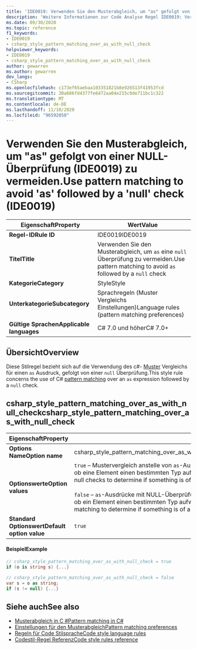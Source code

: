 ```yaml
---
title: 'IDE0019: Verwenden Sie den Musterabgleich, um "as" gefolgt von einer NULL-Überprüfung zu vermeiden.'
description: 'Weitere Informationen zur Code Analyse Regel IDE0019: Verwenden Sie den Musterabgleich, um "as" gefolgt von einer NULL-Überprüfung zu vermeiden.'
ms.date: 09/30/2020
ms.topic: reference
f1_keywords:
- IDE0019
- csharp_style_pattern_matching_over_as_with_null_check
helpviewer_keywords:
- IDE0019
- csharp_style_pattern_matching_over_as_with_null_check
author: gewarren
ms.author: gewarren
dev_langs:
- CSharp
ms.openlocfilehash: c173ef65aebaa103351821b8e926513f41953fcd
ms.sourcegitcommit: 30a686fd4377fe6472aa04e215c0de711bc1c322
ms.translationtype: MT
ms.contentlocale: de-DE
ms.lasthandoff: 11/10/2020
ms.locfileid: "96592050"
---
```

# <a name="use-pattern-matching-to-avoid-as-followed-by-a-null-check-ide0019"></a><span data-ttu-id="462f4-103">Verwenden Sie den Musterabgleich, um "as" gefolgt von einer NULL-Überprüfung (IDE0019) zu vermeiden.</span><span class="sxs-lookup"><span data-stu-id="462f4-103">Use pattern matching to avoid 'as' followed by a 'null' check (IDE0019)</span></span>

|<span data-ttu-id="462f4-104">Eigenschaft</span><span class="sxs-lookup"><span data-stu-id="462f4-104">Property</span></span>|<span data-ttu-id="462f4-105">Wert</span><span class="sxs-lookup"><span data-stu-id="462f4-105">Value</span></span>|
|-|-|
| <span data-ttu-id="462f4-106">**Regel-ID**</span><span class="sxs-lookup"><span data-stu-id="462f4-106">**Rule ID**</span></span> | <span data-ttu-id="462f4-107">IDE0019</span><span class="sxs-lookup"><span data-stu-id="462f4-107">IDE0019</span></span> |
| <span data-ttu-id="462f4-108">**Titel**</span><span class="sxs-lookup"><span data-stu-id="462f4-108">**Title**</span></span> | <span data-ttu-id="462f4-109">Verwenden Sie den Musterabgleich, um `as` eine `null` Überprüfung zu vermeiden.</span><span class="sxs-lookup"><span data-stu-id="462f4-109">Use pattern matching to avoid `as` followed by a `null` check</span></span> |
| <span data-ttu-id="462f4-110">**Kategorie**</span><span class="sxs-lookup"><span data-stu-id="462f4-110">**Category**</span></span> | <span data-ttu-id="462f4-111">Style</span><span class="sxs-lookup"><span data-stu-id="462f4-111">Style</span></span> |
| <span data-ttu-id="462f4-112">**Unterkategorie**</span><span class="sxs-lookup"><span data-stu-id="462f4-112">**Subcategory**</span></span> | <span data-ttu-id="462f4-113">Sprachregeln (Muster Vergleichs Einstellungen)</span><span class="sxs-lookup"><span data-stu-id="462f4-113">Language rules (pattern matching preferences)</span></span> |
| <span data-ttu-id="462f4-114">**Gültige Sprachen**</span><span class="sxs-lookup"><span data-stu-id="462f4-114">**Applicable languages**</span></span> | <span data-ttu-id="462f4-115">C# 7.0 und höher</span><span class="sxs-lookup"><span data-stu-id="462f4-115">C# 7.0+</span></span> |

## <a name="overview"></a><span data-ttu-id="462f4-116">Übersicht</span><span class="sxs-lookup"><span data-stu-id="462f4-116">Overview</span></span>

<span data-ttu-id="462f4-117">Diese Stilregel bezieht sich auf die Verwendung des c#- [Muster](../../../csharp/pattern-matching.md) Vergleichs für einen `as` Ausdruck, gefolgt von einer `null` Überprüfung.</span><span class="sxs-lookup"><span data-stu-id="462f4-117">This style rule concerns the use of C# [pattern matching](../../../csharp/pattern-matching.md) over an `as` expression followed by a `null` check.</span></span>

## <a name="csharp_style_pattern_matching_over_as_with_null_check"></a><span data-ttu-id="462f4-118">csharp_style_pattern_matching_over_as_with_null_check</span><span class="sxs-lookup"><span data-stu-id="462f4-118">csharp_style_pattern_matching_over_as_with_null_check</span></span>

|<span data-ttu-id="462f4-119">Eigenschaft</span><span class="sxs-lookup"><span data-stu-id="462f4-119">Property</span></span>|<span data-ttu-id="462f4-120">Wert</span><span class="sxs-lookup"><span data-stu-id="462f4-120">Value</span></span>|
|-|-|
| <span data-ttu-id="462f4-121">**Options Name**</span><span class="sxs-lookup"><span data-stu-id="462f4-121">**Option name**</span></span> | <span data-ttu-id="462f4-122">csharp_style_pattern_matching_over_as_with_null_check</span><span class="sxs-lookup"><span data-stu-id="462f4-122">csharp_style_pattern_matching_over_as_with_null_check</span></span>
| <span data-ttu-id="462f4-123">**Optionswerte**</span><span class="sxs-lookup"><span data-stu-id="462f4-123">**Option values**</span></span> | <span data-ttu-id="462f4-124">`true` – Mustervergleich anstelle von `as`-Ausdrücken mit NULL-Überprüfungen für die Bestimmung bevorzugen, ob eine Element einen bestimmten Typ aufweist.</span><span class="sxs-lookup"><span data-stu-id="462f4-124">`true` - Prefer pattern matching instead of `as` expressions with null checks to determine if something is of a particular type</span></span><br /><br /><span data-ttu-id="462f4-125">`false` – `as`-Ausdrücke mit NULL-Überprüfungen anstelle von Mustervergleich für die Bestimmung bevorzugen, ob ein Element einen bestimmten Typ aufweist.</span><span class="sxs-lookup"><span data-stu-id="462f4-125">`false` - Prefer `as` expressions with null checks instead of pattern matching to determine if something is of a particular type</span></span> |
| <span data-ttu-id="462f4-126">**Standard Optionswert**</span><span class="sxs-lookup"><span data-stu-id="462f4-126">**Default option value**</span></span> | `true` |

#### <a name="example"></a><span data-ttu-id="462f4-127">Beispiel</span><span class="sxs-lookup"><span data-stu-id="462f4-127">Example</span></span>

```csharp
// csharp_style_pattern_matching_over_as_with_null_check = true
if (o is string s) {...}

// csharp_style_pattern_matching_over_as_with_null_check = false
var s = o as string;
if (s != null) {...}
```

## <a name="see-also"></a><span data-ttu-id="462f4-128">Siehe auch</span><span class="sxs-lookup"><span data-stu-id="462f4-128">See also</span></span>

- [<span data-ttu-id="462f4-129">Musterabgleich in C #</span><span class="sxs-lookup"><span data-stu-id="462f4-129">Pattern matching in C#</span></span>](../../../csharp/pattern-matching.md)
- [<span data-ttu-id="462f4-130">Einstellungen für den Musterabgleich</span><span class="sxs-lookup"><span data-stu-id="462f4-130">Pattern matching preferences</span></span>](pattern-matching-preferences.md)
- [<span data-ttu-id="462f4-131">Regeln für Code Stilsprache</span><span class="sxs-lookup"><span data-stu-id="462f4-131">Code style language rules</span></span>](language-rules.md)
- [<span data-ttu-id="462f4-132">Codestil-Regel Referenz</span><span class="sxs-lookup"><span data-stu-id="462f4-132">Code style rules reference</span></span>](index.md)
